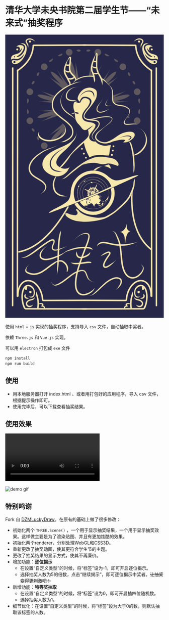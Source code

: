 # 清华大学未央书院第二届学生节——“未来式”抽奖程序

![未来式](fig/back.png)

使用 `html` + `js` 实现的抽奖程序，支持导入 `csv` 文件，自动抽取中奖者。

依赖 `Three.js` 和 `Vue.js` 实现。

可以用 `electron` 打包成 `exe` 文件
```bash
npm install
npm run build
```

## 使用

- 用本地服务器打开 index.html 、或者用打包好的应用程序，导入 csv 文件，根据提示操作即可。
- 使用完毕后，可以下载查看抽奖结果。


## 使用效果

<video controls>
  <source src="demo.mp4" type="video/mp4">
  Your browser does not support the video tag.
</video>

![demo gif](demo.gif)

## 特别鸣谢

Fork 自 [DZMLuckyDraw](https://github.com/dengzemiao/DZMLuckyDraw)。在原有的基础上做了很多修改：
- 初始化两个 `THREE.Scene()` ，一个用于显示抽奖结果，一个用于显示抽奖效果。这样做主要是为了渲染贴图、并且有更加炫酷的效果。
- 初始化两个renderer，分别处理WebGL和CSS3D。
- 重新更改了抽奖动画，使其更符合学生节的主题。
- 更改了抽奖结果的显示方式，使其不再廉价。
- 增加功能：**逐位揭示**
  - 在设置“自定义类型”的时候，将“标签”设为-1，即可开启逐位揭示。
  - 选择抽奖人数为5的倍数，点击“继续揭示”，即可逐位揭示中奖者。~~让抽奖变得更刺激吧！~~
- 新增功能：**特等奖抽取**
  - 在设置“自定义类型”的时候，将“标签”设为0，即可开启抽四位随机数。
  - 选择抽奖人数为1。
- 细节优化：在设置“自定义类型”的时候，将“标签”设为大于0的数，则默认抽取该标签的人数。
